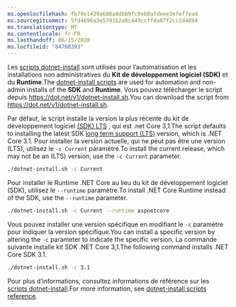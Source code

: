 ```yaml
---
ms.openlocfilehash: fb78e1439a680a8dbb9fc0eb8afdeee3efef7ead
ms.sourcegitcommit: 5fd4696a3e5791b2a8c449ccffda87f2cc2d4894
ms.translationtype: MT
ms.contentlocale: fr-FR
ms.lasthandoff: 06/15/2020
ms.locfileid: "84768393"
---
```


<span data-ttu-id="9e5bd-101">Les [scripts dotnet-install](../../tools/dotnet-install-script.md) sont utilisés pour l’automatisation et les installations non administratives du **Kit de développement logiciel (SDK)** et du **Runtime**.</span><span class="sxs-lookup"><span data-stu-id="9e5bd-101">The [dotnet-install scripts](../../tools/dotnet-install-script.md) are used for automation and non-admin installs of the **SDK** and **Runtime**.</span></span> <span data-ttu-id="9e5bd-102">Vous pouvez télécharger le script depuis <https://dot.net/v1/dotnet-install.sh>.</span><span class="sxs-lookup"><span data-stu-id="9e5bd-102">You can download the script from <https://dot.net/v1/dotnet-install.sh>.</span></span>

<span data-ttu-id="9e5bd-103">Par défaut, le script installe la version la plus récente du kit de développement logiciel [(SDK) LTS](https://dotnet.microsoft.com/platform/support/policy/dotnet-core) , qui est .net Core 3,1.</span><span class="sxs-lookup"><span data-stu-id="9e5bd-103">The script defaults to installing the latest SDK [long term support (LTS)](https://dotnet.microsoft.com/platform/support/policy/dotnet-core) version, which is .NET Core 3.1.</span></span> <span data-ttu-id="9e5bd-104">Pour installer la version actuelle, qui ne peut pas être une version (LTS), utilisez le `-c Current` paramètre.</span><span class="sxs-lookup"><span data-stu-id="9e5bd-104">To install the current release, which may not be an (LTS) version, use the `-c Current` parameter.</span></span>

```bash
./dotnet-install.sh -c Current
```

<span data-ttu-id="9e5bd-105">Pour installer le Runtime .NET Core au lieu du kit de développement logiciel (SDK), utilisez le `--runtime` paramètre.</span><span class="sxs-lookup"><span data-stu-id="9e5bd-105">To install .NET Core Runtime instead of the SDK, use the `--runtime` parameter.</span></span>

```bash
./dotnet-install.sh -c Current --runtime aspnetcore
```

<span data-ttu-id="9e5bd-106">Vous pouvez installer une version spécifique en modifiant le `-c` paramètre pour indiquer la version spécifique.</span><span class="sxs-lookup"><span data-stu-id="9e5bd-106">You can install a specific version by altering the `-c` parameter to indicate the specific version.</span></span> <span data-ttu-id="9e5bd-107">La commande suivante installe kit SDK .NET Core 3,1.</span><span class="sxs-lookup"><span data-stu-id="9e5bd-107">The following command installs .NET Core SDK 3.1.</span></span>

```bash
./dotnet-install.sh -c 3.1
```

<span data-ttu-id="9e5bd-108">Pour plus d’informations, consultez informations de référence sur les [scripts dotnet-install](../../tools/dotnet-install-script.md).</span><span class="sxs-lookup"><span data-stu-id="9e5bd-108">For more information, see [dotnet-install scripts reference](../../tools/dotnet-install-script.md).</span></span>
